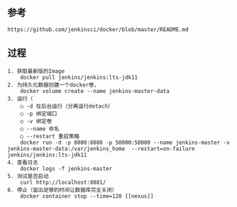 
参考
--------
	https://github.com/jenkinsci/docker/blob/master/README.md
过程
----------
	1. 获取最新版的Image
		docker pull jenkins/jenkins:lts-jdk11
	2. 为持久化数据创建一个docker卷，
		docker volume create --name jenkins-master-data
	3. 运行（ 
		○ -d 在后台运行（分离运行detach）
		○ -p 绑定端口
		○ -v 绑定卷
		○ --name 命名
		○ --restart 重启策略
		docker run -d -p 8080:8080 -p 50000:50000 --name jenkins-master -v jenkins-master-data:/var/jenkins_home  --restart=on-failure jenkins/jenkins:lts-jdk11
	4. 查看日志
		docker logs -f jenkins-master
	5. 测试是否启动
		curl http://localhost:8081/
	6. 停止（留出足够的时间让数据库完全关闭）
		docker container stop --time=120 [[nexus]]
